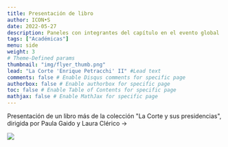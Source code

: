```yaml
---
title: Presentación de libro
author: ICON•S
date: 2022-05-27
description: Paneles con integrantes del capítulo en el evento global
tags: ["Académicas"]
menu: side 
weight: 3
# Theme-Defined params
thumbnail: "img/flyer_thumb.png"
lead: "La Corte 'Enrique Petracchi' II" #Lead text
comments: false # Enable Disqus comments for specific page
authorbox: false # Enable authorbox for specific page
toc: false # Enable Table of Contents for specific page
mathjax: false # Enable MathJax for specific page
---
```


Presentación de un libro más de la colección "La Corte y sus presidencias", dirigida por Paula Gaido y Laura Clérico → 

<!--more-->

![](/img/flyer_petracchi.jpeg)

